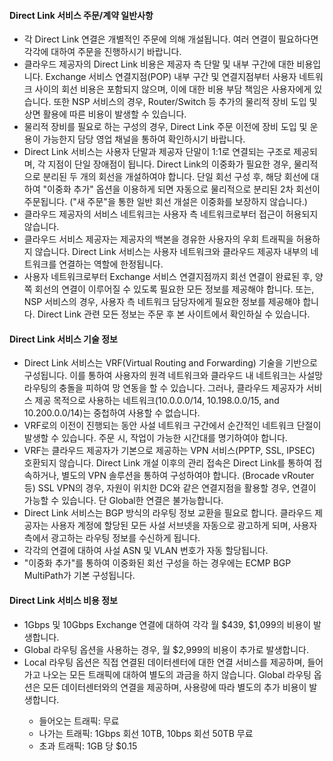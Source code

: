 
<h4>Direct Link 서비스 주문/계약 일반사항</h4>
<ul>
  <li>각 Direct Link 연결은 개별적인 주문에 의해 개설됩니다. 여러 연결이 필요하다면 각각에 대하여 주문을 진행하시기 바랍니다.</li>
  <li>클라우드 제공자의 Direct Link 비용은 제공자 측 단말 및 내부 구간에 대한 비용입니다. Exchange 서비스 연결지점(POP) 내부 구간 및 연결지점부터 사용자 네트워크 사이의 회선 비용은 포함되지 않으며, 이에 대한 비용 부담 책임은 사용자에게 있습니다. 또한 NSP 서비스의 경우, Router/Switch 등 추가의 물리적 장비 도입 및 상면 활용에 따른 비용이 발생할 수 있습니다.</li>
  <li>물리적 장비를 필요로 하는 구성의 경우, Direct Link 주문 이전에 장비 도입 및 운용이 가능한지 담당 영업 채널을 통하여 확인하시기 바랍니다.</li>
  <li>Direct Link 서비스는 사용자 단말과 제공자 단말이 1:1로 연결되는 구조로 제공되며, 각 지점이 단일 장애점이 됩니다. Direct Link의 이중화가 필요한 경우, 물리적으로 분리된 두 개의 회선을 개설하여야 합니다. 단일 회선 구성 후, 해당 회선에 대하여 "이중화 추가" 옵션을 이용하게 되면 자동으로 물리적으로 분리된 2차 회선이 주문됩니다. ("새 주문"을 통한 일반 회선 개설은 이중화를 보장하지 않습니다.)</li>
  <li>클라우드 제공자의 서비스 네트워크는 사용자 측 네트워크로부터 접근이 허용되지 않습니다.</li>
  <li>클라우드 서비스 제공자는 제공자의 백본을 경유한 사용자의 우회 트래픽을 허용하지 않습니다. Direct Link 서비스는 사용자 네트워크와 클라우드 제공자 내부의 네트워크를 연결하는 역할에 한정됩니다.</li>
  <li>사용자 네트워크로부터 Exchange 서비스 연결지점까지 회선 연결이 완료된 후, 양쪽 회선의 연결이 이루어질 수 있도록 필요한 모든 정보를 제공해야 합니다. 또는, NSP 서비스의 경우, 사용자 측 네트워크 담당자에게 필요한 정보를 제공해야 합니다. Direct Link 관련 모든 정보는 주문 후 본 사이트에서 확인하실 수 있습니다.</li>
</ul>

<h4>Direct Link 서비스 기술 정보</h4>
<ul>
  <li>Direct Link 서비스는 VRF(Virtual Routing and Forwarding) 기술을 기반으로 구성됩니다. 이를 통하여 사용자의 원격 네트워크와 클라우드 내 네트워크는 사설망 라우팅의 충돌을 피하여 망 연동을 할 수 있습니다. 그러나, 클라우드 제공자가 서비스 제공 목적으로 사용하는 네트워크(10.0.0.0/14, 10.198.0.0/15, and 10.200.0.0/14)는 중첩하여 사용할 수 없습니다.</li>
  <li>VRF로의 이전이 진행되는 동안 사설 네트워크 구간에서 순간적인 네트워크 단절이 발생할 수 있습니다. 주문 시, 작업이 가능한 시간대를 명기하여야 합니다.</li>
  <li>VRF는 클라우드 제공자가 기본으로 제공하는 VPN 서비스(PPTP, SSL, IPSEC) 호환되지 않습니다. Direct Link 개설 이후의 관리 접속은 Direct Link를 통하여 접속하거나, 별도의 VPN 솔루션을 통하여 구성하여야 합니다. (Brocade vRouter 등) SSL VPN의 경우, 자원이 위치한 DC와 같은 연결지점을 활용할 경우, 연결이 가능할 수 있습니다. 단 Global한 연결은 불가능합니다.</li>
  <li>Direct Link 서비스는 BGP 방식의 라우팅 정보 교환을 필요로 합니다. 클라우드 제공자는 사용자 계정에 할당된 모든 사설 서브넷을 자동으로 광고하게 되며, 사용자 측에서 광고하는 라우팅 정보를 수신하게 됩니다.</li>
  <li>각각의 연결에 대하여 사설 ASN 및 VLAN 번호가 자동 할당됩니다.</li>
  <li>"이중화 추가"를 통하여 이중화된 회선 구성을 하는 경우에는 ECMP BGP MultiPath가 기본 구성됩니다.</li>
</ul>

<h4>Direct Link 서비스 비용 정보</h4>
<ul>
  <li>1Gbps 및 10Gbps Exchange 연결에 대하여 각각 월 $439, $1,099의 비용이 발생합니다.</li>
  <li>Global 라우팅 옵션을 사용하는 경우, 월 $2,999의 비용이 추가로 발생합니다.</li>
  <li>Local 라우팅 옵션은 직접 연결된 데이터센터에 대한 연결 서비스를 제공하며, 들어가고 나오는 모든 트래픽에 대하여 별도의 과금을 하지 않습니다. Global 라우팅 옵션은 모든 데이터센터와의 연결을 제공하며, 사용량에 따라 별도의 추가 비용이 발생합니다.</li>
  <ul>
  <li>들어오는 트래픽: 무료</li>
  <li>나가는 트래픽: 1Gbps 회선 10TB, 10bps 회선 50TB 무료</li>
  <li>초과 트래픽: 1GB 당 $0.15</li>
  </ul>
</ul>

